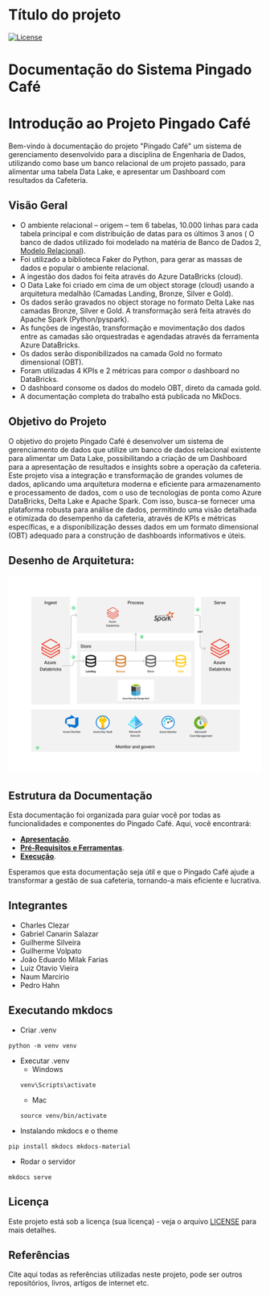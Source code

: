 # Título do projeto

[![License](https://img.shields.io/badge/License-MIT-blue.svg)](LICENSE)

# Documentação do Sistema Pingado Café

# Introdução ao Projeto Pingado Café

Bem-vindo à documentação do projeto "Pingado Café" um sistema de gerenciamento desenvolvido para a disciplina de Engenharia de Dados, utilizando como base um banco relacional de um projeto passado, para alimentar uma tabela Data Lake, e apresentar um Dashboard com resultados da Cafeteria.

## Visão Geral

- O ambiente relacional – origem – tem 6 tabelas, 10.000 linhas para cada tabela principal e com distribuição de datas para os últimos 3 anos ( O banco de dados utilizado foi modelado na matéria de Banco de Dados 2, [Modelo Relacional](https://dbdiagram.io/d/6499ee8e02bd1c4a5e18a355)).
- Foi utilizado a biblioteca Faker do Python, para gerar as massas de dados e popular o ambiente relacional.
- A ingestão dos dados foi feita através do Azure DataBricks (cloud).
- O Data Lake foi criado em cima de um object storage (cloud) usando a arquitetura medalhão (Camadas Landing, Bronze, Silver e Gold).
- Os dados serão gravados no object storage no formato Delta Lake nas camadas Bronze, Silver e Gold.
  A transformação será feita através do Apache Spark (Python/pyspark).
- As funções de ingestão, transformação e movimentação dos dados entre as camadas são
  orquestradas e agendadas através da ferramenta Azure DataBricks.
- Os dados serão disponibilizados na camada Gold no formato dimensional (OBT).
- Foram utilizadas 4 KPIs e 2 métricas para compor o dashboard no DataBricks.
- O dashboard consome os dados do modelo OBT, direto da camada gold.
- A documentação completa do trabalho está publicada no MkDocs.

## Objetivo do Projeto

O objetivo do projeto Pingado Café é desenvolver um sistema de gerenciamento de dados que utilize um banco de dados relacional existente para alimentar um Data Lake, possibilitando a criação de um Dashboard para a apresentação de resultados e insights sobre a operação da cafeteria. Este projeto visa a integração e transformação de grandes volumes de dados, aplicando uma arquitetura moderna e eficiente para armazenamento e processamento de dados, com o uso de tecnologias de ponta como Azure DataBricks, Delta Lake e Apache Spark. Com isso, busca-se fornecer uma plataforma robusta para análise de dados, permitindo uma visão detalhada e otimizada do desempenho da cafeteria, através de KPIs e métricas específicas, e a disponibilização desses dados em um formato dimensional (OBT) adequado para a construção de dashboards informativos e úteis.

## Desenho de Arquitetura:

![image](./mkdocs/docs/images/DIAGRAMA%20ETL.png)

## Estrutura da Documentação

Esta documentação foi organizada para guiar você por todas as funcionalidades e componentes do Pingado Café. Aqui, você encontrará:

- **[Apresentação](./index.md)**.
- **[Pré-Requisitos e Ferramentas](./prerequisitos.md)**.
- **[Execução](./comoExecutar.md)**.

Esperamos que esta documentação seja útil e que o Pingado Café ajude a transformar a gestão de sua cafeteria, tornando-a mais eficiente e lucrativa.

## Integrantes

- Charles Clezar
- Gabriel Canarin Salazar
- Guilherme Silveira
- Guilherme Volpato
- João Eduardo Milak Farias
- Luiz Otavio Vieira
- Naum Marcirio
- Pedro Hahn

 ## Executando mkdocs
 - Criar .venv
```
python -m venv venv
```
 - Executar .venv
   - Windows
    ```
    venv\Scripts\activate
    ```
    - Mac
    ```
    source venv/bin/activate
    ```
 - Instalando mkdocs e o theme
  ```
  pip install mkdocs mkdocs-material
  ```
- Rodar o servidor
```
mkdocs serve
```
 
## Licença

Este projeto está sob a licença (sua licença) - veja o arquivo [LICENSE](https://github.com/GuilhermeVolpato/Engenharia-de-dados/License) para mais detalhes.

## Referências

Cite aqui todas as referências utilizadas neste projeto, pode ser outros repositórios, livros, artigos de internet etc.



